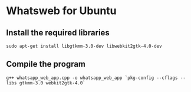# Whatsweb for Ubuntu

## Install the required libraries
```
sudo apt-get install libgtkmm-3.0-dev libwebkit2gtk-4.0-dev
```

## Compile the program
```
g++ whatsapp_web_app.cpp -o whatsapp_web_app `pkg-config --cflags --libs gtkmm-3.0 webkit2gtk-4.0`
```
